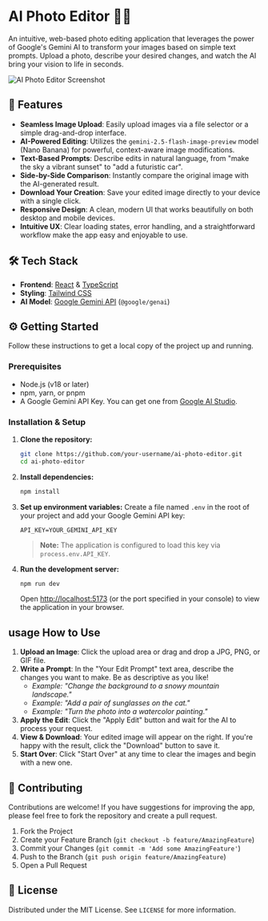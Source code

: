 # AI Photo Editor 📸✨

An intuitive, web-based photo editing application that leverages the power of Google's Gemini AI to transform your images based on simple text prompts. Upload a photo, describe your desired changes, and watch the AI bring your vision to life in seconds.

![AI Photo Editor Screenshot](https://storage.googleapis.com/aistudio-hosting/project-images/screenshot.png)

## 🚀 Features

-   **Seamless Image Upload**: Easily upload images via a file selector or a simple drag-and-drop interface.
-   **AI-Powered Editing**: Utilizes the `gemini-2.5-flash-image-preview` model (Nano Banana) for powerful, context-aware image modifications.
-   **Text-Based Prompts**: Describe edits in natural language, from "make the sky a vibrant sunset" to "add a futuristic car".
-   **Side-by-Side Comparison**: Instantly compare the original image with the AI-generated result.
-   **Download Your Creation**: Save your edited image directly to your device with a single click.
-   **Responsive Design**: A clean, modern UI that works beautifully on both desktop and mobile devices.
-   **Intuitive UX**: Clear loading states, error handling, and a straightforward workflow make the app easy and enjoyable to use.

## 🛠️ Tech Stack

-   **Frontend**: [React](https://reactjs.org/) & [TypeScript](https://www.typescriptlang.org/)
-   **Styling**: [Tailwind CSS](https://tailwindcss.com/)
-   **AI Model**: [Google Gemini API](https://ai.google.dev/) (`@google/genai`)

## ⚙️ Getting Started

Follow these instructions to get a local copy of the project up and running.

### Prerequisites

-   Node.js (v18 or later)
-   npm, yarn, or pnpm
-   A Google Gemini API Key. You can get one from [Google AI Studio](https://aistudio.google.com/app/apikey).

### Installation & Setup

1.  **Clone the repository:**
    ```bash
    git clone https://github.com/your-username/ai-photo-editor.git
    cd ai-photo-editor
    ```

2.  **Install dependencies:**
    ```bash
    npm install
    ```

3.  **Set up environment variables:**
    Create a file named `.env` in the root of your project and add your Google Gemini API key:
    ```
    API_KEY=YOUR_GEMINI_API_KEY
    ```
    > **Note:** The application is configured to load this key via `process.env.API_KEY`.

4.  **Run the development server:**
    ```bash
    npm run dev
    ```
    Open [http://localhost:5173](http://localhost:5173) (or the port specified in your console) to view the application in your browser.

##  usage How to Use

1.  **Upload an Image**: Click the upload area or drag and drop a JPG, PNG, or GIF file.
2.  **Write a Prompt**: In the "Your Edit Prompt" text area, describe the changes you want to make. Be as descriptive as you like!
    -   *Example: "Change the background to a snowy mountain landscape."*
    -   *Example: "Add a pair of sunglasses on the cat."*
    -   *Example: "Turn the photo into a watercolor painting."*
3.  **Apply the Edit**: Click the "Apply Edit" button and wait for the AI to process your request.
4.  **View & Download**: Your edited image will appear on the right. If you're happy with the result, click the "Download" button to save it.
5.  **Start Over**: Click "Start Over" at any time to clear the images and begin with a new one.

## 🤝 Contributing

Contributions are welcome! If you have suggestions for improving the app, please feel free to fork the repository and create a pull request.

1.  Fork the Project
2.  Create your Feature Branch (`git checkout -b feature/AmazingFeature`)
3.  Commit your Changes (`git commit -m 'Add some AmazingFeature'`)
4.  Push to the Branch (`git push origin feature/AmazingFeature`)
5.  Open a Pull Request

## 📄 License

Distributed under the MIT License. See `LICENSE` for more information.